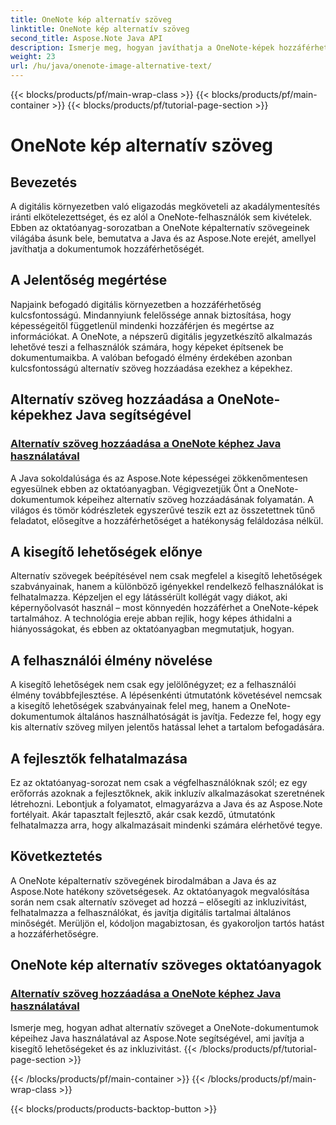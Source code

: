 ```yaml
---
title: OneNote kép alternatív szöveg
linktitle: OneNote kép alternatív szöveg
second_title: Aspose.Note Java API
description: Ismerje meg, hogyan javíthatja a OneNote-képek hozzáférhetőségét Java használatával az Aspose.Note segítségével. Könnyedén adjon hozzá alternatív szöveget az inkluzivitás fokozása és a felhasználói élmény javítása érdekében.
weight: 23
url: /hu/java/onenote-image-alternative-text/
---
```


{{< blocks/products/pf/main-wrap-class >}}
{{< blocks/products/pf/main-container >}}
{{< blocks/products/pf/tutorial-page-section >}}

# OneNote kép alternatív szöveg

## Bevezetés

A digitális környezetben való eligazodás megköveteli az akadálymentesítés iránti elkötelezettséget, és ez alól a OneNote-felhasználók sem kivételek. Ebben az oktatóanyag-sorozatban a OneNote képalternatív szövegeinek világába ásunk bele, bemutatva a Java és az Aspose.Note erejét, amellyel javíthatja a dokumentumok hozzáférhetőségét.

## A Jelentőség megértése
Napjaink befogadó digitális környezetben a hozzáférhetőség kulcsfontosságú. Mindannyiunk felelőssége annak biztosítása, hogy képességeitől függetlenül mindenki hozzáférjen és megértse az információkat. A OneNote, a népszerű digitális jegyzetkészítő alkalmazás lehetővé teszi a felhasználók számára, hogy képeket építsenek be dokumentumaikba. A valóban befogadó élmény érdekében azonban kulcsfontosságú alternatív szöveg hozzáadása ezekhez a képekhez.

## Alternatív szöveg hozzáadása a OneNote-képekhez Java segítségével
### [Alternatív szöveg hozzáadása a OneNote képhez Java használatával](./add-alternative-text-to-image/)
A Java sokoldalúsága és az Aspose.Note képességei zökkenőmentesen egyesülnek ebben az oktatóanyagban. Végigvezetjük Önt a OneNote-dokumentumok képeihez alternatív szöveg hozzáadásának folyamatán. A világos és tömör kódrészletek egyszerűvé teszik ezt az összetettnek tűnő feladatot, elősegítve a hozzáférhetőséget a hatékonyság feláldozása nélkül.

## A kisegítő lehetőségek előnye
Alternatív szövegek beépítésével nem csak megfelel a kisegítő lehetőségek szabványainak, hanem a különböző igényekkel rendelkező felhasználókat is felhatalmazza. Képzeljen el egy látássérült kollégát vagy diákot, aki képernyőolvasót használ – most könnyedén hozzáférhet a OneNote-képek tartalmához. A technológia ereje abban rejlik, hogy képes áthidalni a hiányosságokat, és ebben az oktatóanyagban megmutatjuk, hogyan.

## A felhasználói élmény növelése
A kisegítő lehetőségek nem csak egy jelölőnégyzet; ez a felhasználói élmény továbbfejlesztése. A lépésenkénti útmutatónk követésével nemcsak a kisegítő lehetőségek szabványainak felel meg, hanem a OneNote-dokumentumok általános használhatóságát is javítja. Fedezze fel, hogy egy kis alternatív szöveg milyen jelentős hatással lehet a tartalom befogadására.

## A fejlesztők felhatalmazása
Ez az oktatóanyag-sorozat nem csak a végfelhasználóknak szól; ez egy erőforrás azoknak a fejlesztőknek, akik inkluzív alkalmazásokat szeretnének létrehozni. Lebontjuk a folyamatot, elmagyarázva a Java és az Aspose.Note fortélyait. Akár tapasztalt fejlesztő, akár csak kezdő, útmutatónk felhatalmazza arra, hogy alkalmazásait mindenki számára elérhetővé tegye.

## Következtetés
A OneNote képalternatív szövegének birodalmában a Java és az Aspose.Note hatékony szövetségesek. Az oktatóanyagok megvalósítása során nem csak alternatív szöveget ad hozzá – elősegíti az inkluzivitást, felhatalmazza a felhasználókat, és javítja digitális tartalmai általános minőségét. Merüljön el, kódoljon magabiztosan, és gyakoroljon tartós hatást a hozzáférhetőségre.
## OneNote kép alternatív szöveges oktatóanyagok
### [Alternatív szöveg hozzáadása a OneNote képhez Java használatával](./add-alternative-text-to-image/)
Ismerje meg, hogyan adhat alternatív szöveget a OneNote-dokumentumok képeihez Java használatával az Aspose.Note segítségével, ami javítja a kisegítő lehetőségeket és az inkluzivitást.
{{< /blocks/products/pf/tutorial-page-section >}}

{{< /blocks/products/pf/main-container >}}
{{< /blocks/products/pf/main-wrap-class >}}

{{< blocks/products/products-backtop-button >}}
